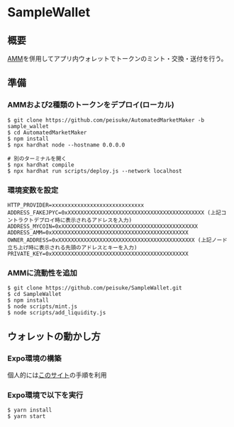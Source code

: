 # SampleWallet

## 概要

[AMM](https://github.com/peisuke/AutomatedMarketMaker/tree/sample_wallet)を併用してアプリ内ウォレットでトークンのミント・交換・送付を行う。

## 準備

### AMMおよび2種類のトークンをデプロイ(ローカル)

```
$ git clone https://github.com/peisuke/AutomatedMarketMaker -b sample_wallet
$ cd AutomatedMarketMaker
$ npm install
$ npx hardhat node --hostname 0.0.0.0

# 別のターミナルを開く
$ npx hardhat compile
$ npx hardhat run scripts/deploy.js --network localhost
```

### 環境変数を設定

```
HTTP_PROVIDER=xxxxxxxxxxxxxxxxxxxxxxxxxxxxx
ADDRESS_FAKEJPYC=0xXXXXXXXXXXXXXXXXXXXXXXXXXXXXXXXXXXXXXXXXXXX (上記コントラクトデプロイ時に表示されるアドレスを入力)
ADDRESS_MYCOIN=0xXXXXXXXXXXXXXXXXXXXXXXXXXXXXXXXXXXXXXXXXXXX
ADDRESS_AMM=0xXXXXXXXXXXXXXXXXXXXXXXXXXXXXXXXXXXXXXXXXXXX
OWNER_ADDRESS=0xXXXXXXXXXXXXXXXXXXXXXXXXXXXXXXXXXXXXXXXXXXX (上記ノード立ち上げ時に表示される先頭のアドレスとキーを入力)
PRIVATE_KEY=0xXXXXXXXXXXXXXXXXXXXXXXXXXXXXXXXXXXXXXXXXXXX
```

### AMMに流動性を追加

```
$ git clone https://github.com/peisuke/SampleWallet.git
$ cd SampleWallet
$ npm install
$ node scripts/mint.js
$ node scripts/add_liquidity.js
```  

## ウォレットの動かし方

### Expo環境の構築

個人的には[このサイト](https://zenn.dev/kateapp/articles/eda4244b6276a0)の手順を利用

### Expo環境で以下を実行

```
$ yarn install
$ yarn start
```

